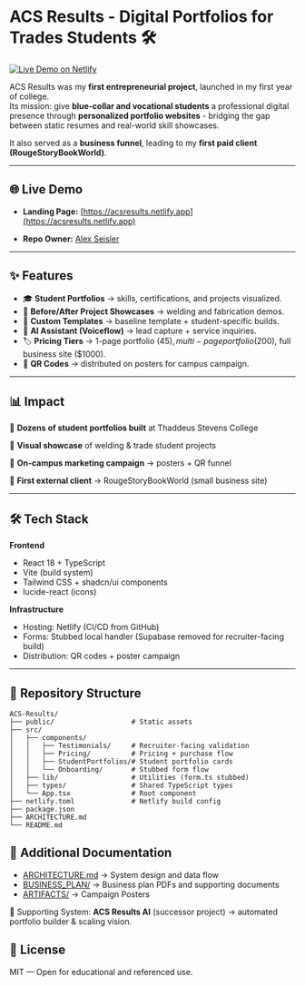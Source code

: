 # ACS Results - Digital Portfolios for Trades Students 🛠️  

[![Live Demo on Netlify](https://img.shields.io/badge/Live-Demo-green?logo=netlify)](https://acsresults.netlify.app)  

ACS Results was my **first entrepreneurial project**, launched in my first year of college.  
Its mission: give **blue-collar and vocational students** a professional digital presence through **personalized portfolio websites** - bridging the gap between static resumes and real-world skill showcases.  

It also served as a **business funnel**, leading to my **first paid client (RougeStoryBookWorld)**.  

---

## 🌐 Live Demo  

- **Landing Page:** [https://acsresults.netlify.app](https://acsresults.netlify.app)  

- **Repo Owner:** [Alex Seisler](https://github.com/AlexSeisler)  

---

## ✨ Features  

- 🎓 **Student Portfolios** → skills, certifications, and projects visualized.  
- 📸 **Before/After Project Showcases** → welding and fabrication demos.  
- 🎨 **Custom Templates** → baseline template + student-specific builds.  
- 💬 **AI Assistant (Voiceflow)** → lead capture + service inquiries.  
- 🏷️ **Pricing Tiers** → 1-page portfolio ($45), multi-page portfolio ($200), full business site ($1000).   
- 📱 **QR Codes** → distributed on posters for campus campaign.  

---

## 📊 Impact  

👥 **Dozens of student portfolios built** at Thaddeus Stevens College  

📸 **Visual showcase** of welding & trade student projects  

🎯 **On-campus marketing campaign** → posters + QR funnel  

💼 **First external client** → RougeStoryBookWorld (small business site)  


---

## 🛠 Tech Stack  

**Frontend**  
- React 18 + TypeScript  
- Vite (build system)  
- Tailwind CSS + shadcn/ui components  
- lucide-react (icons)  

**Infrastructure**  
- Hosting: Netlify (CI/CD from GitHub)  
- Forms: Stubbed local handler (Supabase removed for recruiter-facing build)  
- Distribution: QR codes + poster campaign  

---

## 📂 Repository Structure  

```text
ACS-Results/
├── public/                   # Static assets
├── src/
│   ├── components/
│   │   ├── Testimonials/     # Recruiter-facing validation
│   │   ├── Pricing/          # Pricing + purchase flow
│   │   ├── StudentPortfolios/# Student portfolio cards
│   │   └── Onboarding/       # Stubbed form flow
│   ├── lib/                  # Utilities (form.ts stubbed)
│   ├── types/                # Shared TypeScript types
│   └── App.tsx               # Root component
├── netlify.toml              # Netlify build config
├── package.json
├── ARCHITECTURE.md
└── README.md
```

## 📖 Additional Documentation  

- [ARCHITECTURE.md](./ARCHITECTURE.md) → System design and data flow  
- [BUSINESS_PLAN/](./BUSINESS_PLAN/) → Business plan PDFs and supporting documents  
- [ARTIFACTS/](./ARTIFACTS/) → Campaign Posters

📌 Supporting System: **ACS Results AI** (successor project) → automated portfolio builder & scaling vision.

## 📄 License
MIT — Open for educational and referenced use.